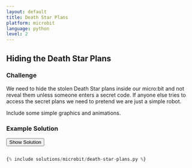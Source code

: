 ```yaml
---
layout: default
title: Death Star Plans
platform: microbit
language: python
level: 2
---
```

## Hiding the Death Star Plans

### Challenge

We need to hide the stolen Death Star plans inside our micro:bit and not reveal them unless someone enters a secret code. If anyone else tries to
access the secret plans we need to pretend we are just a simple robot.

Include some simple graphics and animations.


### Example Solution

<button id="show" onclick="show_hide_solution()">Show Solution</button>

```python

{% include solutions/microbit/death-star-plans.py %}

```
